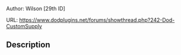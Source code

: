 Author: Wilson [29th ID]

URL: https://www.dodplugins.net/forums/showthread.php?242-Dod-CustomSupply

## Description

